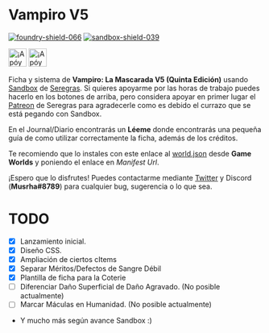 # Vampiro V5
[![foundry-shield-066]][foundry-url] [![sandbox-shield-039]][sandbox-url]


<a href='https://ko-fi.com/musrha' target='_blank'><img height='36' style='border:0px;height:36px;' src='https://cdn.ko-fi.com/cdn/kofi2.png?v=2' border='0' alt='¡Apóyame en Ko-Fi!' /></a> <a href='https://paypal.me/musrha' target='_blank'><img height='36' style='border:0px;height:36px;' src='https://blog.desdelinux.net/wp-content/uploads/2016/07/DonacionPayPal.png' border='0' alt='¡Apóyame en Ko-Fi!' /></a>

 
Ficha y sistema de **Vampiro: La Mascarada V5 (Quinta Edición)** usando [Sandbox](https://gitlab.com/rolnl/sandbox-system-builder/) de [Seregras](https://www.youtube.com/c/RolNL/). Si quieres apoyarme por las horas de trabajo puedes hacerlo en los botones de arriba, pero considera apoyar en primer lugar el [Patreon](https://www.patreon.com/seregras) de Seregras para agradecerle como es debido el currazo que se está pegando con Sandbox.

En el Journal/Diario encontrarás un **Léeme** donde encontrarás una pequeña guía de como utilizar correctamente la ficha, además de los créditos.

Te recomiendo que lo instales con este enlace al [world.json](https://raw.githubusercontent.com/Musrha/foundry-vampirov5/master/world.json) desde **Game Worlds** y poniendo el enlace en *Manifest Url*.

¡Espero que lo disfrutes! Puedes contactarme mediante [Twitter](https://twitter.com/Musrha) y Discord (**Musrha#8789**) para cualquier bug, sugerencia o lo que sea.

# TODO
- [X] Lanzamiento inicial.
- [X] Diseño CSS.
- [X] Ampliación de ciertos cItems
- [X] Separar Méritos/Defectos de Sangre Débil
- [X] Plantilla de ficha para la Coterie
- [ ] Diferenciar Daño Superficial de Daño Agravado. (No posible actualmente)
- [ ] Marcar Máculas en Humanidad. (No posible actualmente)
- Y mucho más según avance Sandbox :)

[foundry-shield-066]: https://img.shields.io/badge/Foundry-0.6.6-informational
[sandbox-shield-039]: https://img.shields.io/badge/Sandbox-0.3.9-informational
[sandbox-url]: https://gitlab.com/rolnl/sandbox-system-builder/-/tree/master
[foundry-url]: https://foundryvtt.com
